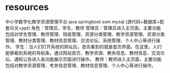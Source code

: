 # resources
中小学数字化教学资源管理平台  java springboot ssm mysql (源代码+数据库+配套论文+ppt) 角色：管理员、学生、教师  管理员：管理员进入主页面，主要功能包括对学生管理、教师管理、班级管理、资源分类管理、教学资源管理、资源分类管理、教材分类管理、教材信息管理、交流论坛、系统管理、个人中心等进行操作。  学生：当人们打开系统的网址后，首先看到的就是首页界面。在这里，人们能够看到系统的导航条，通过网站首页、教学资源、教务信息、教材信息、交流论坛、通知公告进入各功能展示页面进行操作。  教师：教师进入主页面，主要功能包括对教学资源管理、考务信息管理、教材信息管理、个人中心等进行操作。
